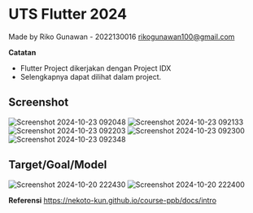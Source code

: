 # UTS Flutter 2024

Made by Riko Gunawan - 2022130016
rikogunawan100@gmail.com

**Catatan**

- Flutter Project dikerjakan dengan Project IDX
- Selengkapnya dapat dilihat dalam project.

## Screenshot
![Screenshot 2024-10-23 092048](https://github.com/user-attachments/assets/0c19c12a-eba4-4d39-a5e8-d0a6eb89cb02)
![Screenshot 2024-10-23 092133](https://github.com/user-attachments/assets/a6f261cc-629c-44a8-af19-7ce2d21b8798)
![Screenshot 2024-10-23 092203](https://github.com/user-attachments/assets/c99df165-5d2b-465b-bdeb-833d12e24c63)
![Screenshot 2024-10-23 092300](https://github.com/user-attachments/assets/c75f661a-e649-473e-8e83-8b97b5763117)
![Screenshot 2024-10-23 092348](https://github.com/user-attachments/assets/6f0e19e8-4c5e-4973-8ea2-609ee8e23807)

## Target/Goal/Model
![Screenshot 2024-10-20 222430](https://github.com/user-attachments/assets/c25e34dd-ff14-4013-9293-d4c61533f685)
![Screenshot 2024-10-20 222400](https://github.com/user-attachments/assets/7580b855-2eaf-4e31-a4e5-37cc18bc330b)

**Referensi**
https://nekoto-kun.github.io/course-ppb/docs/intro




